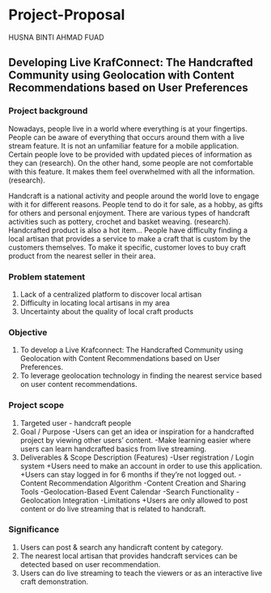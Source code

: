 # Project-Proposal
HUSNA BINTI AHMAD FUAD

## Developing Live KrafConnect: The Handcrafted Community using Geolocation with Content Recommendations based on User Preferences

### Project background

Nowadays, people live in a world where everything is at your fingertips. People can be aware of everything that occurs around them with a live stream feature. It is not an unfamiliar feature for a mobile application. Certain people love to be provided with updated pieces of information as they can (research). On the other hand, some people are not comfortable with this feature. It makes them feel overwhelmed with all the information. (research). 

Handcraft is a national activity and people around the world love to engage with it for different reasons. People tend to do it for sale, as a hobby, as gifts for others and personal enjoyment. There are various types of handcraft activities such as pottery, crochet and basket weaving. (research). Handcrafted product is also a hot item… People have difficulty finding a local artisan that provides a service to make a craft that is custom by the customers themselves. To make it specific, customer loves to buy craft product from the nearest seller in their area. 


	

### Problem statement

1. Lack of a centralized platform to discover local artisan
2. Difficulty in locating local artisans in my area
3. Uncertainty about the quality of local craft products

### Objective
1. To develop a Live Krafconnect: The Handcrafted Community using Geolocation with Content Recommendations based on User Preferences.
2. To leverage geolocation technology in finding the nearest service based on user content recommendations.

### Project scope
1. Targeted user - handcraft people
2. Goal / Purpose
  -Users can get an idea or inspiration for a handcrafted project by viewing other users’ content.
  -Make learning easier where users can learn handcrafted basics from live streaming. 
3. Deliverables & Scope Description (Features)
  -User registration / Login system
    +Users need to make an account in order to use this application.
    +Users can stay logged in for 6 months if they’re not logged out.
  -Content Recommendation Algorithm
  -Content Creation and Sharing Tools
  -Geolocation-Based Event Calendar
  -Search Functionality
  -Geolocation Integration
  -Limitations
    +Users are only allowed to post content or do live streaming that is related to handcraft.

### Significance 
1. Users can post & search any handicraft content by category.
2. The nearest local artisan that provides handcraft services can be detected based on user recommendation.
3. Users can do live streaming to teach the viewers or as an interactive live craft demonstration.


